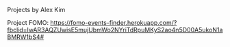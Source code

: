 Projects by Alex Kim 

Project FOMO: https://fomo-events-finder.herokuapp.com/?fbclid=IwAR3AQZUwisE5mujUbmWo2NYriTdRpuMKyS2ao4n5D00A5ukoN1aBMRW1bS4# 